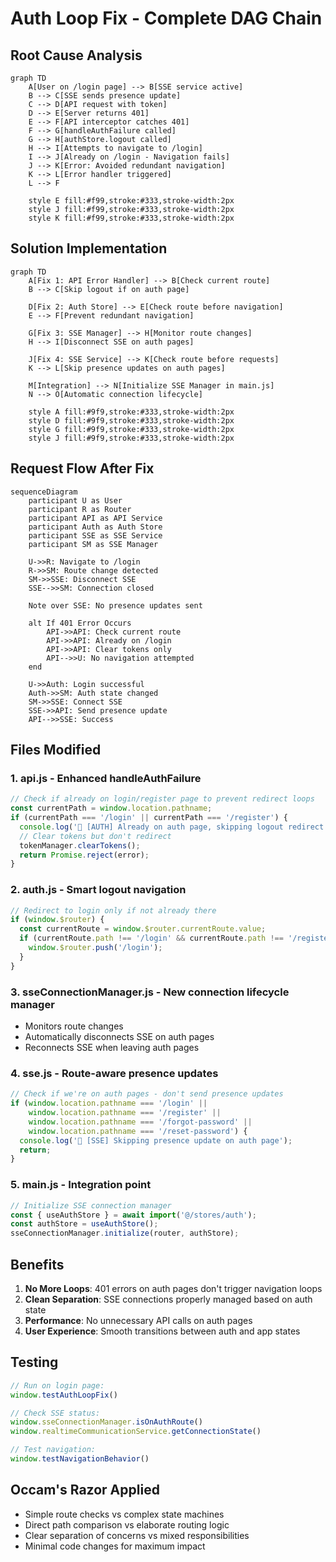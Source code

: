 # Auth Loop Fix - Complete DAG Chain

## Root Cause Analysis

```mermaid
graph TD
    A[User on /login page] --> B[SSE service active]
    B --> C[SSE sends presence update]
    C --> D[API request with token]
    D --> E[Server returns 401]
    E --> F[API interceptor catches 401]
    F --> G[handleAuthFailure called]
    G --> H[authStore.logout called]
    H --> I[Attempts to navigate to /login]
    I --> J[Already on /login - Navigation fails]
    J --> K[Error: Avoided redundant navigation]
    K --> L[Error handler triggered]
    L --> F
    
    style E fill:#f99,stroke:#333,stroke-width:2px
    style J fill:#f99,stroke:#333,stroke-width:2px
    style K fill:#f99,stroke:#333,stroke-width:2px
```

## Solution Implementation

```mermaid
graph TD
    A[Fix 1: API Error Handler] --> B[Check current route]
    B --> C[Skip logout if on auth page]
    
    D[Fix 2: Auth Store] --> E[Check route before navigation]
    E --> F[Prevent redundant navigation]
    
    G[Fix 3: SSE Manager] --> H[Monitor route changes]
    H --> I[Disconnect SSE on auth pages]
    
    J[Fix 4: SSE Service] --> K[Check route before requests]
    K --> L[Skip presence updates on auth pages]
    
    M[Integration] --> N[Initialize SSE Manager in main.js]
    N --> O[Automatic connection lifecycle]
    
    style A fill:#9f9,stroke:#333,stroke-width:2px
    style D fill:#9f9,stroke:#333,stroke-width:2px
    style G fill:#9f9,stroke:#333,stroke-width:2px
    style J fill:#9f9,stroke:#333,stroke-width:2px
```

## Request Flow After Fix

```mermaid
sequenceDiagram
    participant U as User
    participant R as Router
    participant API as API Service
    participant Auth as Auth Store
    participant SSE as SSE Service
    participant SM as SSE Manager
    
    U->>R: Navigate to /login
    R->>SM: Route change detected
    SM->>SSE: Disconnect SSE
    SSE-->>SM: Connection closed
    
    Note over SSE: No presence updates sent
    
    alt If 401 Error Occurs
        API->>API: Check current route
        API->>API: Already on /login
        API->>API: Clear tokens only
        API-->>U: No navigation attempted
    end
    
    U->>Auth: Login successful
    Auth->>SM: Auth state changed
    SM->>SSE: Connect SSE
    SSE->>API: Send presence update
    API-->>SSE: Success
```

## Files Modified

### 1. **api.js** - Enhanced handleAuthFailure
```javascript
// Check if already on login/register page to prevent redirect loops
const currentPath = window.location.pathname;
if (currentPath === '/login' || currentPath === '/register') {
  console.log('🔐 [AUTH] Already on auth page, skipping logout redirect');
  // Clear tokens but don't redirect
  tokenManager.clearTokens();
  return Promise.reject(error);
}
```

### 2. **auth.js** - Smart logout navigation
```javascript
// Redirect to login only if not already there
if (window.$router) {
  const currentRoute = window.$router.currentRoute.value;
  if (currentRoute.path !== '/login' && currentRoute.path !== '/register') {
    window.$router.push('/login');
  }
}
```

### 3. **sseConnectionManager.js** - New connection lifecycle manager
- Monitors route changes
- Automatically disconnects SSE on auth pages
- Reconnects SSE when leaving auth pages

### 4. **sse.js** - Route-aware presence updates
```javascript
// Check if we're on auth pages - don't send presence updates
if (window.location.pathname === '/login' || 
    window.location.pathname === '/register' ||
    window.location.pathname === '/forgot-password' ||
    window.location.pathname === '/reset-password') {
  console.log('📡 [SSE] Skipping presence update on auth page');
  return;
}
```

### 5. **main.js** - Integration point
```javascript
// Initialize SSE connection manager
const { useAuthStore } = await import('@/stores/auth');
const authStore = useAuthStore();
sseConnectionManager.initialize(router, authStore);
```

## Benefits

1. **No More Loops**: 401 errors on auth pages don't trigger navigation loops
2. **Clean Separation**: SSE connections properly managed based on auth state
3. **Performance**: No unnecessary API calls on auth pages
4. **User Experience**: Smooth transitions between auth and app states

## Testing

```javascript
// Run on login page:
window.testAuthLoopFix()

// Check SSE status:
window.sseConnectionManager.isOnAuthRoute()
window.realtimeCommunicationService.getConnectionState()

// Test navigation:
window.testNavigationBehavior()
```

## Occam's Razor Applied

- Simple route checks vs complex state machines
- Direct path comparison vs elaborate routing logic
- Clear separation of concerns vs mixed responsibilities
- Minimal code changes for maximum impact 